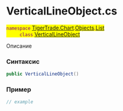 
# VerticalLineObject.cs
<mark style="color:purple;">`namespace` [TigerTrade.Chart](../../../../../TigerTrade.Chart.md).[Objects](../../../../../TigerTrade.Chart/Objects.md).[List](../../../../../TigerTrade.Chart/Objects/List.md)  
&nbsp;&nbsp;&nbsp;&nbsp;&nbsp;&nbsp;&nbsp;&nbsp;&nbsp;`class` [VerticalLineObject](../../VerticalLineObject.cs.md)

Описание

### Синтаксис
```csharp
public VerticalLineObject()
```


### Пример  
```csharp
// example
```
                    
                    